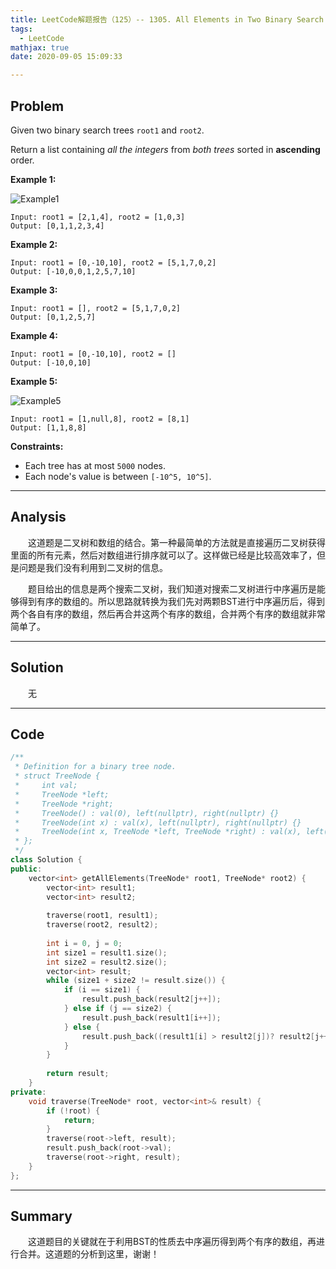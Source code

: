 ```yaml
---
title: LeetCode解题报告（125）-- 1305. All Elements in Two Binary Search Trees
tags:
  - LeetCode
mathjax: true
date: 2020-09-05 15:09:33

---
```


## Problem

Given two binary search trees `root1` and `root2`.

Return a list containing *all the integers* from *both trees* sorted in **ascending** order.

<!-- more -->

**Example 1:**

![Example1](https://assets.leetcode.com/uploads/2019/12/18/q2-e1.png)

```
Input: root1 = [2,1,4], root2 = [1,0,3]
Output: [0,1,1,2,3,4]
```

**Example 2:**

```
Input: root1 = [0,-10,10], root2 = [5,1,7,0,2]
Output: [-10,0,0,1,2,5,7,10]
```

**Example 3:**

```
Input: root1 = [], root2 = [5,1,7,0,2]
Output: [0,1,2,5,7]
```

**Example 4:**

```
Input: root1 = [0,-10,10], root2 = []
Output: [-10,0,10]
```

**Example 5:**

![Example5](https://assets.leetcode.com/uploads/2019/12/18/q2-e5-.png)

```
Input: root1 = [1,null,8], root2 = [8,1]
Output: [1,1,8,8]
```

**Constraints:**

- Each tree has at most `5000` nodes.
- Each node's value is between `[-10^5, 10^5]`.

------

## Analysis

&emsp;&emsp;这道题是二叉树和数组的结合。第一种最简单的方法就是直接遍历二叉树获得里面的所有元素，然后对数组进行排序就可以了。这样做已经是比较高效率了，但是问题是我们没有利用到二叉树的信息。

 &emsp;&emsp;题目给出的信息是两个搜索二叉树，我们知道对搜索二叉树进行中序遍历是能够得到有序的数组的。所以思路就转换为我们先对两颗BST进行中序遍历后，得到两个各自有序的数组，然后再合并这两个有序的数组，合并两个有序的数组就非常简单了。

------

## Solution

&emsp;&emsp;无

------

## Code

```c++
/**
 * Definition for a binary tree node.
 * struct TreeNode {
 *     int val;
 *     TreeNode *left;
 *     TreeNode *right;
 *     TreeNode() : val(0), left(nullptr), right(nullptr) {}
 *     TreeNode(int x) : val(x), left(nullptr), right(nullptr) {}
 *     TreeNode(int x, TreeNode *left, TreeNode *right) : val(x), left(left), right(right) {}
 * };
 */
class Solution {
public:
    vector<int> getAllElements(TreeNode* root1, TreeNode* root2) {
        vector<int> result1;
        vector<int> result2;
        
        traverse(root1, result1);
        traverse(root2, result2);
        
        int i = 0, j = 0;
        int size1 = result1.size();
        int size2 = result2.size();
        vector<int> result;
        while (size1 + size2 != result.size()) {
            if (i == size1) {
                result.push_back(result2[j++]);
            } else if (j == size2) {
                result.push_back(result1[i++]);
            } else {
                result.push_back((result1[i] > result2[j])? result2[j++]: result1[i++]);
            }
        }
        
        return result;
    }
private:
    void traverse(TreeNode* root, vector<int>& result) {
        if (!root) {
            return;
        }
        traverse(root->left, result);
        result.push_back(root->val);
        traverse(root->right, result);
    }
};
```

------

## Summary

&emsp;&emsp;这道题目的关键就在于利用BST的性质去中序遍历得到两个有序的数组，再进行合并。这道题的分析到这里，谢谢！
